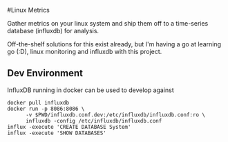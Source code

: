 #Linux Metrics

Gather metrics on your linux system and ship them off to a time-series database (influxdb) for analysis.

Off-the-shelf solutions for this exist already, but I'm having a go at learning go (:D), linux monitoring and influxdb with this project.

## Dev Environment
InfluxDB running in docker can be used to develop against

```
docker pull influxdb
docker run -p 8086:8086 \
      -v $PWD/influxdb.conf.dev:/etc/influxdb/influxdb.conf:ro \
      influxdb -config /etc/influxdb/influxdb.conf
influx -execute 'CREATE DATABASE System'
influx -execute 'SHOW DATABASES'
```
